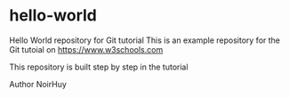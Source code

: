 # hello-world
Hello World repository for Git tutorial
This is an example repository for the Git tutoial on https://www.w3schools.com

This repository is built step by step in the tutorial

Author
NoirHuy
